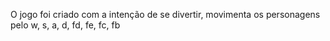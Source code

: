 O jogo foi criado com a intenção de se divertir, movimenta os personagens pelo w, s, a, d, fd, fe, fc, fb
